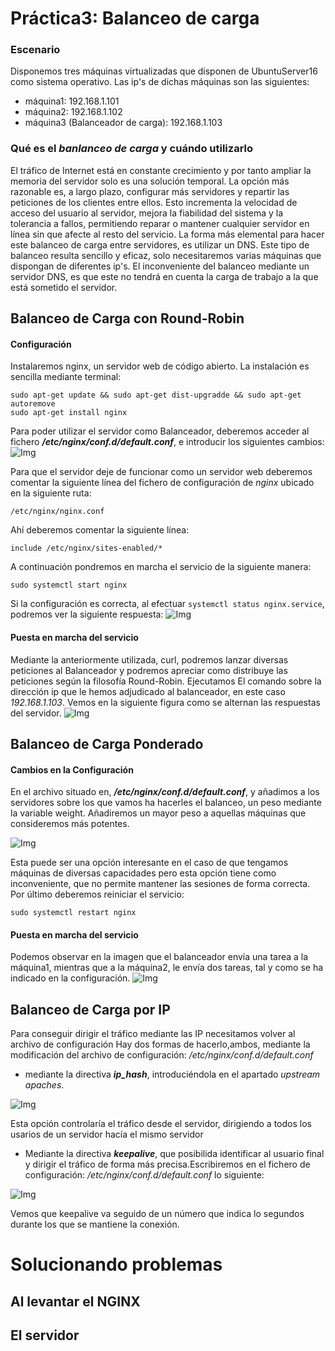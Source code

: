 # Práctica3: Balanceo de carga
### Escenario
Disponemos tres máquinas virtualizadas que disponen de UbuntuServer16
como sistema operativo. Las ip's de dichas máquinas son las siguientes:
* máquina1: 192.168.1.101
* máquina2: 192.168.1.102
* máquina3 (Balanceador de carga): 192.168.1.103

### Qué es el ***banlanceo de carga*** y cuándo utilizarlo
El tráfico de Internet está en constante crecimiento y por tanto ampliar la memoria del servidor solo es una solución temporal. La opción más razonable es, a largo plazo, configurar más servidores y repartir las peticiones de los clientes entre ellos. Esto incrementa la velocidad de acceso del usuario al servidor, mejora la fiabilidad del sistema y la tolerancia a fallos, permitiendo reparar o mantener cualquier servidor en línea sin que afecte al resto del servicio.
La forma más elemental para hacer este balanceo de carga entre servidores, es utilizar un DNS. Este tipo de balanceo resulta sencillo y eficaz, solo necesitaremos varias máquinas que dispongan de diferentes ip's. El inconveniente del balanceo mediante un servidor DNS, es que este no tendrá en cuenta la carga de trabajo a la que está sometido el servidor.

## Balanceo de Carga  con  Round-Robin

#### Configuración
Instalaremos nginx, un servidor web de código abierto. La instalación es sencilla mediante terminal:
~~~~
sudo apt-get update && sudo apt-get dist-upgradde && sudo apt-get autoremove
sudo apt-get install nginx
~~~~
Para poder utilizar el servidor como Balanceador, deberemos acceder al fichero ***/etc/nginx/conf.d/default.conf***, e introducir los siguientes cambios:
![Img][im1]

Para que el servidor deje de funcionar como un servidor web deberemos comentar la siguiente línea del fichero de configuración de *nginx* ubicado en la siguiente ruta:

`/etc/nginx/nginx.conf`

Ahí deberemos comentar la siguiente línea:

`include /etc/nginx/sites-enabled/*`

A continuación pondremos en marcha el servicio de la siguiente manera:

`sudo systemctl start nginx`

Si la configuración es correcta, al efectuar
`systemctl status nginx.service`, podremos ver la siguiente respuesta:
![Img][im2]

#### Puesta en marcha del servicio
Mediante la anteriormente utilizada, curl, podremos lanzar diversas peticiones al Balanceador y podremos apreciar como distribuye las peticiones según la filosofía Round-Robin. Ejecutamos El comando sobre la dirección ip que le hemos adjudicado al balanceador, en este caso *192.168.1.103*.
Vemos en la siguiente figura como se alternan las respuestas del servidor.
![Img][im3]


## Balanceo de Carga Ponderado
#### Cambios en la Configuración
En el archivo situado en, ***/etc/nginx/conf.d/default.conf***, y añadimos a los servidores sobre los que vamos ha hacerles el balanceo, un peso mediante la variable weight. Añadiremos un mayor peso a aquellas máquinas que consideremos más potentes.

![Img][im4]

Esta puede ser una opción interesante en el caso de que tengamos máquinas de diversas capacidades pero esta opción tiene como inconveniente, que no permite mantener las sesiones de forma correcta.
Por último deberemos reiniciar el servicio:

`sudo systemctl restart nginx`
#### Puesta en marcha del servicio
Podemos observar en la imagen que el balanceador envía una tarea a la máquina1, mientras que a la máquina2, le envía dos tareas, tal y como se ha indicado en la configuración.
![Img][im5]
## Balanceo de Carga por IP
Para conseguir dirigir  el tráfico mediante las IP necesitamos volver al archivo de configuración
Hay dos formas de hacerlo,ambos, mediante la modificación del archivo de configuración: */etc/nginx/conf.d/default.conf*
* mediante la directiva ***ip_hash***, introduciéndola en el apartado *upstream apaches*.

![Img][im6]

Esta opción controlaría el tráfico desde el servidor, dirigiendo a todos los usarios de un servidor hacía el mismo servidor

* Mediante la directiva ***keepalive***, que posibilida identificar al usuario final y dirigir el tráfico de forma más precisa.Escribiremos en el fichero de configuración: */etc/nginx/conf.d/default.conf* lo siguiente:

![Img][im7]

Vemos que keepalive va seguido de un número que indica lo segundos durante los que se mantiene la conexión.


# Solucionando problemas
## Al levantar el NGINX
## El servidor

[im1]:Imagenes/P3/configuracionRoundRobin.png
[im2]:Imagenes/P3/status.png
[im3]:Imagenes/P3/round-robin.png
[im4]:Imagenes/P3/roundrobinWeight.png
[im5]:Imagenes/P3/salidaWeight.png
[im6]:Imagenes/P3/ip.png
[im7]:Imagenes/P3/keep.png
